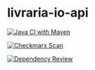 # livraria-io-api

[![Java CI with Maven](https://github.com/felipebonadio/livraria-io-api/actions/workflows/maven.yml/badge.svg?branch=main)](https://github.com/felipebonadio/livraria-io-api/actions/workflows/maven.yml)

[![Checkmarx Scan](https://github.com/felipebonadio/livraria-io-api/actions/workflows/checkmarx-one.yml/badge.svg)](https://github.com/felipebonadio/livraria-io-api/actions/workflows/checkmarx-one.yml)

[![Dependency Review](https://github.com/felipebonadio/livraria-io-api/actions/workflows/dependency-review.yml/badge.svg)](https://github.com/felipebonadio/livraria-io-api/actions/workflows/dependency-review.yml)
